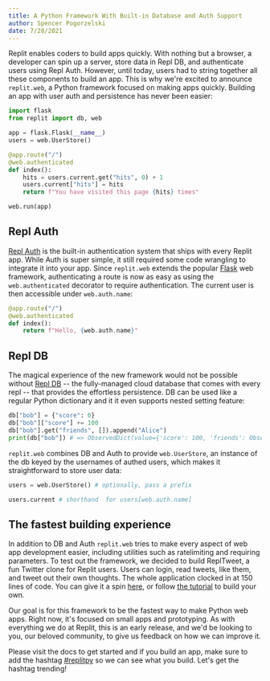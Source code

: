 ```yaml
---
title: A Python Framework With Built-in Database and Auth Support
author: Spencer Pogorzelski
date: 7/28/2021
---
```


Replit enables coders to build apps quickly. With nothing but a browser, a developer can spin up a server, store data in Repl DB, and authenticate users using Repl Auth. However, until today, users had to string together all these components to build an app. This is why we're excited to announce `replit.web`, a Python framework focused on making apps quickly. Building an app with user auth and persistence has never been easier:

```py
import flask
from replit import db, web

app = flask.Flask(__name__)
users = web.UserStore()

@app.route("/")
@web.authenticated
def index():
    hits = users.current.get("hits", 0) + 1
    users.current["hits"] = hits
    return f"You have visited this page {hits} times"

web.run(app)
```

## Repl Auth

[Repl Auth](https://docs.replit.com/hosting/authenticating-users-repl-auth) is the built-in authentication system that ships with every Replit app. While Auth is super simple, it still required some code wrangling to integrate it into your app. Since `replit.web` extends the popular [Flask](https://flask.palletsprojects.com/en/2.0.x/) web framework, authenticating a route is now as easy as using the `web.authenticated` decorator to require authentication. The current user is then accessible under `web.auth.name`:

```py
@app.route("/")
@web.authenticated
def index():
    return f"Hello, {web.auth.name}"
```

## Repl DB

The magical experience of the new framework would not be possible without [Repl DB](https://docs.replit.com/hosting/database-faq) -- the fully-managed cloud database that comes with every repl -- that provides the effortless persistence. DB can be used like a regular Python dictionary and it it even supports nested setting feature:

```py
db["bob"] = {"score": 0}
db["bob"]["score"] += 100
db["bob"].get("friends", []).append("Alice")
print(db["bob"]) # => ObservedDict(value={'score': 100, 'friends': ObservedList(value=['Alice'])})
```

`replit.web` combines DB and Auth to provide `web.UserStore`, an instance of the db keyed by the usernames of authed users, which makes it straightforward to store user data: 

```py
users = web.UserStore() # optionally, pass a prefix

users.current # shorthand  for users[web.auth.name]
```

## The fastest building experience

In addition to DB and Auth `replit.web` tries to make every aspect of web app development easier, including utilities such as ratelimiting and requiring parameters. To test out the framework, we decided to build ReplTweet, a fun Twitter clone for Replit users. Users can login, read tweets, like them, and tweet out their own thoughts. The whole application clocked in at 150 lines of code. You can give it a spin [here](https://replit.com/@Scoder12/repltweet?v=1), or follow [the tutorial](https://replit-py.readthedocs.io/en/latest/web_tutorial.html#building-repltweet) to build your own.

Our goal is for this framework to be the fastest way to make Python web apps. Right now, it's focused on small apps and prototyping. As with everything we do at Replit, this is an early release, and we'd be looking to you, our beloved community, to give us feedback on how we can improve it.

Please visit the docs to get started and if you build an app, make sure to add the hashtag [#replitpy](https://replit.com/apps/replitpy) so we can see what you build. Let's get the hashtag trending!
